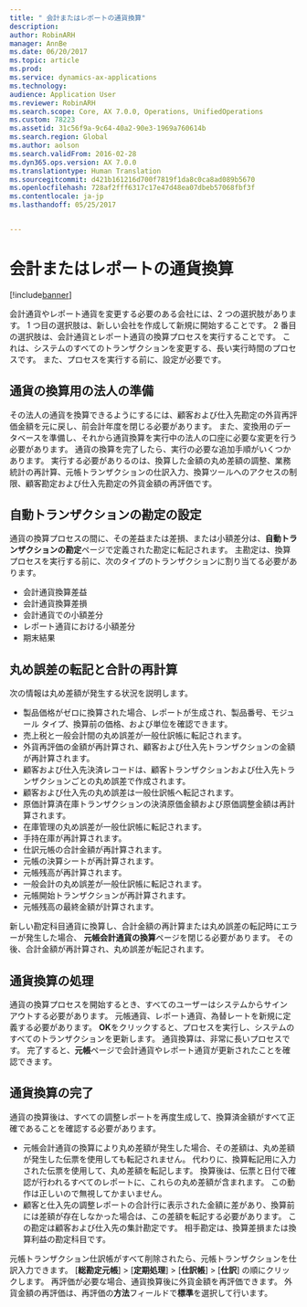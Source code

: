 ```yaml
---
title: " 会計またはレポートの通貨換算"
description: 
author: RobinARH
manager: AnnBe
ms.date: 06/20/2017
ms.topic: article
ms.prod: 
ms.service: dynamics-ax-applications
ms.technology: 
audience: Application User
ms.reviewer: RobinARH
ms.search.scope: Core, AX 7.0.0, Operations, UnifiedOperations
ms.custom: 78223
ms.assetid: 31c56f9a-9c64-40a2-90e3-1969a760614b
ms.search.region: Global
ms.author: aolson
ms.search.validFrom: 2016-02-28
ms.dyn365.ops.version: AX 7.0.0
ms.translationtype: Human Translation
ms.sourcegitcommit: d421b161216d700f7819f1da8c0ca8ad089b5670
ms.openlocfilehash: 728af2fff6317c17e47d48ea07dbeb57068fbf3f
ms.contentlocale: ja-jp
ms.lasthandoff: 05/25/2017


---
```


# <a name="convert-accounting-or-reporting-currencies"></a> 会計またはレポートの通貨換算

[!include[banner](../includes/banner.md)]




会計通貨やレポート通貨を変更する必要のある会社には、2 つの選択肢があります。 1 つ目の選択肢は、新しい会社を作成して新規に開始することです。 2 番目の選択肢は、会計通貨とレポート通貨の換算プロセスを実行することです。 これは、システムのすべてのトランザクションを変更する、長い実行時間のプロセスです。 また、プロセスを実行する前に、設定が必要です。

## <a name="preparing-the-legal-entity-for-currency-conversion"></a>通貨の換算用の法人の準備
その法人の通貨を換算できるようにするには、顧客および仕入先勘定の外貨再評価金額を元に戻し、前会計年度を閉じる必要があります。 また、変換用のデータベースを準備し、それから通貨換算を実行中の法人の口座に必要な変更を行う必要があります。 通貨の換算を完了したら、実行の必要な追加手順がいくつかあります。 実行する必要がありるのは、換算した金額の丸め差額の調整、業務統計の再計算、元帳トランザクションの仕訳入力、換算ツールへのアクセスの制限、顧客勘定および仕入先勘定の外貨金額の再評価です。

## <a name="setting-up-accounts-for-automatic-transactions"></a>自動トランザクションの勘定の設定
通貨の換算プロセスの間に、その差益または差損、または小額差分は、**自動トランザクションの勘定**ページで定義された勘定に転記されます。 主勘定は、換算プロセスを実行する前に、次のタイプのトランザクションに割り当てる必要があります。

-   会計通貨換算差益
-   会計通貨換算差損
-   会計通貨での小額差分
-   レポート通貨における小額差分
-   期末結果

## <a name="posting-rounding-differences-and-sum-recalculations"></a>丸め誤差の転記と合計の再計算
次の情報は丸め差額が発生する状況を説明します。

-   製品価格がゼロに換算された場合、レポートが生成され、製品番号、モジュール タイプ、換算前の価格、および単位を確認できます。
-   売上税と一般会計間の丸め誤差が一般仕訳帳に転記されます。
-   外貨再評価の金額が再計算され、顧客および仕入先トランザクションの金額が再計算されます。
-   顧客および仕入先決済レコードは、顧客トランザクションおよび仕入先トランザクションごとの丸め誤差で作成されます。
-   顧客および仕入先の丸め誤差は一般仕訳帳へ転記されます。
-   原価計算済在庫トランザクションの決済原価金額および原価調整金額は再計算されます。
-   在庫管理の丸め誤差が一般仕訳帳に転記されます。
-   手持在庫が再計算されます。
-   仕訳元帳の合計金額が再計算されます。
-   元帳の決算シートが再計算されます。
-   元帳残高が再計算されます。
-   一般会計の丸め誤差が一般仕訳帳に転記されます。
-   元帳開始トランザクションが再計算されます。
-   元帳残高の最終金額が計算されます。

新しい勘定科目通貨に換算し、合計金額の再計算または丸め誤差の転記時にエラーが発生した場合、  **元帳会計通貨の換算**ページを閉じる必要があります。 その後、合計金額が再計算され、丸め誤差が転記されます。

## <a name="processing-the-currency-conversion"></a>通貨換算の処理
通貨の換算プロセスを開始するとき、すべてのユーザーはシステムからサイン アウトする必要があります。 元帳通貨、レポート通貨、為替レートを新規に定義する必要があります。 **OK**をクリックすると、プロセスを実行し、システムのすべてのトランザクションを更新します。 通貨換算は、非常に長いプロセスです。 完了すると、**元帳**ページで会計通貨やレポート通貨が更新されたことを確認できます。

## <a name="completing-the-currency-conversion"></a>通貨換算の完了
通貨の換算後は、すべての調整レポートを再度生成して、換算済金額がすべて正確であることを確認する必要があります。

-   元帳会計通貨の換算により丸め差額が発生した場合、その差額は、丸め差額が発生した伝票を使用しても転記されません。 代わりに、換算転記用に入力された伝票を使用して、丸め差額を転記します。 換算後は、伝票と日付で確認が行われるすべてのレポートに、これらの丸め差額が含まれます。 この動作は正しいので無視してかまいません。
-   顧客と仕入先の調整レポートの合計行に表示された金額に差があり、換算前には差額が存在しなかった場合は、この差額を転記する必要があります。 この勘定は顧客および仕入先の集計勘定です。 相手勘定は、換算差損または換算利益の勘定科目です。

元帳トランザクション仕訳帳がすべて削除されたら、元帳トランザクションを仕訳入力できます。 [**総勘定元帳**] &gt; [**定期処理**] &gt; [**仕訳帳**] &gt; [**仕訳**] の順にクリックします。 再評価が必要な場合、通貨換算後に外貨金額を再評価できます。 外貨金額の再評価は、再評価の**方法**フィールドで**標準**を選択して行います。




